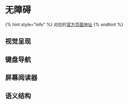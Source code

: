 # 无障碍

{% hint style="info" %}
对应的[官方页面地址](https://contributing.bitwarden.com/contributing/accessibility/)
{% endhint %}

## 视觉呈现 <a href="#visual-presentation" id="visual-presentation"></a>

## 键盘导航 <a href="#keyboard-navigation" id="keyboard-navigation"></a>

## 屏幕阅读器 <a href="#screen-reader" id="screen-reader"></a>

## 语义结构 <a href="#semantic-structure" id="semantic-structure"></a>
